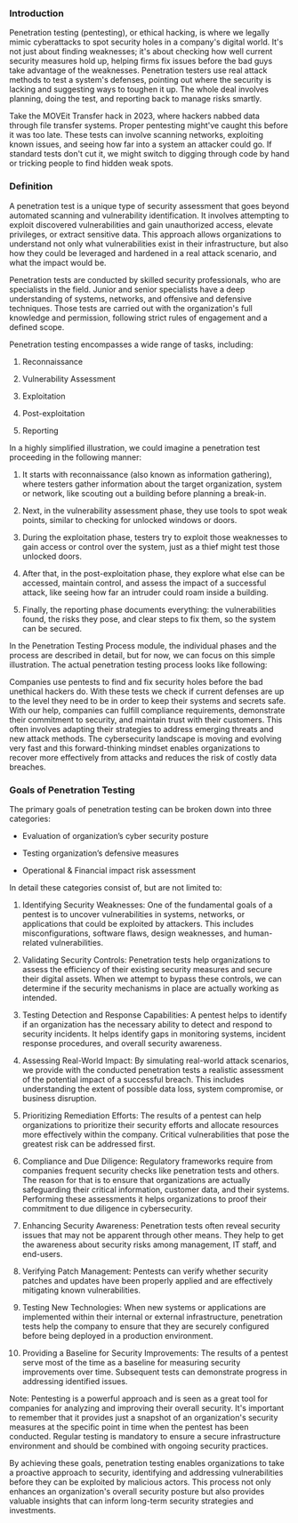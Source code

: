 <h3>Introduction</h3>

Penetration testing (pentesting), or ethical hacking, is where we legally mimic cyberattacks to spot security holes in a company's digital world. It's not just about finding weaknesses; it's about checking how well current security measures hold up, helping firms fix issues before the bad guys take advantage of the weaknesses. Penetration testers use real attack methods to test a system's defenses, pointing out where the security is lacking and suggesting ways to toughen it up. The whole deal involves planning, doing the test, and reporting back to manage risks smartly.

Take the MOVEit Transfer hack in 2023, where hackers nabbed data through file transfer systems. Proper pentesting might've caught this before it was too late. These tests can involve scanning networks, exploiting known issues, and seeing how far into a system an attacker could go. If standard tests don't cut it, we might switch to digging through code by hand or tricking people to find hidden weak spots.

<h3>Definition</h3>

A penetration test is a unique type of security assessment that goes beyond automated scanning and vulnerability identification. It involves attempting to exploit discovered vulnerabilities and gain unauthorized access, elevate privileges, or extract sensitive data. This approach allows organizations to understand not only what vulnerabilities exist in their infrastructure, but also how they could be leveraged and hardened in a real attack scenario, and what the impact would be.

Penetration tests are conducted by skilled security professionals, who are specialists in the field. Junior and senior specialists have a deep understanding of systems, networks, and offensive and defensive techniques. Those tests are carried out with the organization's full knowledge and permission, following strict rules of engagement and a defined scope.

Penetration testing encompasses a wide range of tasks, including:

1. Reconnaissance

2. Vulnerability Assessment

3. Exploitation

4. Post-exploitation

5. Reporting

In a highly simplified illustration, we could imagine a penetration test proceeding in the following manner:

1.  It starts with reconnaissance (also known as information gathering), where testers gather information about the target organization, system or network, like scouting out a building before planning a break-in.

2.  Next, in the vulnerability assessment phase, they use tools to spot weak points, similar to checking for unlocked windows or doors.

3.  During the exploitation phase, testers try to exploit those weaknesses to gain access or control over the system, just as a thief might test those unlocked doors.

4.  After that, in the post-exploitation phase, they explore what else can be accessed, maintain control, and assess the impact of a successful attack, like seeing how far an intruder could roam inside a building.

5.  Finally, the reporting phase documents everything: the vulnerabilities found, the risks they pose, and clear steps to fix them, so the system can be secured.

In the Penetration Testing Process module, the individual phases and the process are described in detail, but for now, we can focus on this simple illustration. The actual penetration testing process looks like following:

Companies use pentests to find and fix security holes before the bad unethical hackers do. With these tests we check if current defenses are up to the level they need to be in order to keep their systems and secrets safe. With our help, companies can fulfill compliance requirements, demonstrate their commitment to security, and maintain trust with their customers. This often involves adapting their strategies to address emerging threats and new attack methods. The cybersecurity landscape is moving and evolving very fast and this forward-thinking mindset enables organizations to recover more effectively from attacks and reduces the risk of costly data breaches.

<h3> Goals of Penetration Testing</h3>

The primary goals of penetration testing can be broken down into three categories:

- Evaluation of organization’s cyber security posture

- Testing organization’s defensive measures

- Operational & Financial impact risk assessment

In detail these categories consist of, but are not limited to:

1. Identifying Security Weaknesses: One of the fundamental goals of a pentest is to uncover vulnerabilities in systems, networks, or applications that could be exploited by attackers. This includes misconfigurations, software flaws, design weaknesses, and human-related vulnerabilities.

2. Validating Security Controls: Penetration tests help organizations to assess the efficiency of their existing security measures and secure their digital assets. When we attempt to bypass these controls, we can determine if the security mechanisms in place are actually working as intended.

3. Testing Detection and Response Capabilities: A pentest helps to identify if an organization has the necessary ability to detect and respond to security incidents. It helps identify gaps in monitoring systems, incident response procedures, and overall security awareness.

4. Assessing Real-World Impact: By simulating real-world attack scenarios, we provide with the conducted penetration tests a realistic assessment of the potential impact of a successful breach. This includes understanding the extent of possible data loss, system compromise, or business disruption.

5. Prioritizing Remediation Efforts: The results of a pentest can help organizations to prioritize their security efforts and allocate resources more effectively within the company. Critical vulnerabilities that pose the greatest risk can be addressed first.

6. Compliance and Due Diligence: Regulatory frameworks require from companies frequent security checks like penetration tests and others. The reason for that is to ensure that organizations are actually safeguarding their critical information, customer data, and their systems. Performing these assessments it helps organizations to proof their commitment to due diligence in cybersecurity.

7. Enhancing Security Awareness: Penetration tests often reveal security issues that may not be apparent through other means. They help to get the awareness about security risks among management, IT staff, and end-users.

8. Verifying Patch Management: Pentests can verify whether security patches and updates have been properly applied and are effectively mitigating known vulnerabilities.

9. Testing New Technologies: When new systems or applications are implemented within their internal or external infrastructure, penetration tests help the company to ensure that they are securely configured before being deployed in a production environment.

10. Providing a Baseline for Security Improvements: The results of a pentest serve most of the time as a baseline for measuring security improvements over time. Subsequent tests can demonstrate progress in addressing identified issues.

Note: Pentesting is a powerful approach and is seen as a great tool for companies for analyzing and improving their overall security. It's important to remember that it provides just a snapshot of an organization's security measures at the specific point in time when the pentest has been conducted. Regular testing is mandatory to ensure a secure infrastructure environment and should be combined with ongoing security practices.

By achieving these goals, penetration testing enables organizations to take a proactive approach to security, identifying and addressing vulnerabilities before they can be exploited by malicious actors. This process not only enhances an organization's overall security posture but also provides valuable insights that can inform long-term security strategies and investments.
